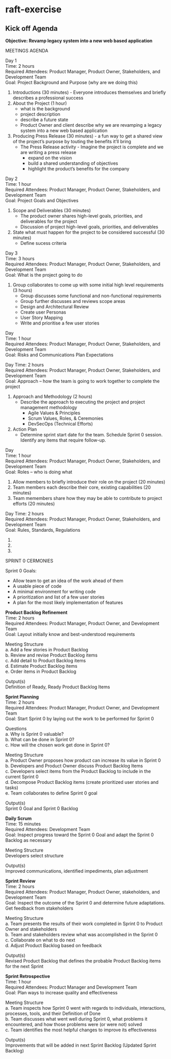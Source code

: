 # raft-exercise
## Kick off Agenda

**Objective: Revamp legacy system into a new web based application**

MEETINGS AGENDA

Day 1  
Time: 2 hours  
Required Attendees: Product Manager, Product Owner, Stakeholders, and Development Team    
Goal: Project Background and Purpose (why are we doing this)  

1. Introductions (30 minutes) - Everyone introduces themselves and briefly describes a professional success      
2. About the Project (1 hour)  
   - what is the background
   - project description 
   - describe a future state
   - Product Owner and client describe why we are revamping a legacy system into a new web based application  
3. Producing Press Release (30 minutes) - a fun way to get a shared view of the project’s purpose by touting the benefits it’ll bring  
   - The Press Release activity - Imagine the project is complete and we are writing a press release  
     - expand on the vision
     - build a shared understanding of objectives
     - highlight the product’s benefits for the company

Day 2    
Time: 1 hour   
Required Attendees: Product Manager, Product Owner, Stakeholders, and Development Team      
Goal: Project Goals and Objectives

1. Scope and Deliverables (30 minutes)   
   - The product owner shares high-level goals, priorities, and deliverables for the project
   - Discussion of project high-level goals, priorities, and deliverables     
2. State what must happen for the project to be considered successful (30 minutes)  
   - Define sucess criteria   
   
Day 3   
Time: 3 hours    
Required Attendees: Product Manager, Product Owner, Stakeholders, and Development Team      
Goal: What is the project going to do 

1. Group collaborates to come up with some initial high level requirements (3 hours)      
   - Group discusses some functional and non-functional requirements 
   - Group further discusses and reviews scope areas 
   - Design and Architectural Review
   - Create user Personas
   - User Story Mapping 
   - Write and prioritise a few user stories  
   
Day     
Time: 1 hour    
Required Attendees: Product Manager, Product Owner, Stakeholders, and Development Team        
Goal: Risks and Communications Plan Expectations





Day 
Time: 2 hours      
Required Attendees: Product Manager, Product Owner, Stakeholders, and Development Team        
Goal: Approach – how the team is going to work together to complete the project

1. Approach and Methodology (2 hours)
   - Describe the approach to executing the project and project management methodology  
     - Agile Values & Principles
     - Scrum Values, Roles, & Ceremonies
     - DevSecOps (Technical Efforts)
2. Action Plan
   - Determine sprint start date for the team. Schedule Sprint 0 session. Identify any items that require follow-up.

Day     
Time: 1 hour    
Required Attendees: Product Manager, Product Owner, Stakeholders, and Development Team        
Goal: Roles – who is doing what

1. Allow members to briefly introduce their role on the project (20 minutes)  
2. Team members each describe their core, existing capabilities (20 minutes)  
3. Team memembers share how they may be able to contribute to project efforts (20 minutes)  

Day 
Time: 2 hours      
Required Attendees: Product Manager, Product Owner, Stakeholders, and Development Team        
Goal: Rules, Standards, Regulations

1.  
2.  
3.  

SPRINT 0 CERMONIES  

Sprint 0 Goals:   
- Allow team to get an idea of the work ahead of them  
- A usable piece of code    
- A minimal environment for writing code  
- A prioritization and list of a few user stories  
- A plan for the most likely implementation of features  

**Product Backlog Refinement**  
Time: 2 hours  
Required Attendees: Product Manager, Product Owner, and Development Team  
Goal: Layout initially know and best-understood requirements  

Meeting Structure   
a. Add a few stories in Product Backlog  
b. Review and revise Product Backlog items      
c. Add detail to Product Backlog items    
d. Estimate Product Backlog items    
e. Order items in Product Backlog      

Output(s)    
Definition of Ready, Ready Product Backlog Items  

**Sprint Planning**    
Time: 2 hours  
Required Attendees: Product Manager, Product Owner, and Development Team  
Goal: Start Sprint 0 by laying out the work to be performed for Sprint 0  

Questions  
a. Why is Sprint 0 valuable?  
b. What can be done in Sprint 0?  
c. How will the chosen work get done in Sprint 0?  

Meeting Structure   
a. Product Owner proposes how product can increase its value in Sprint 0   
b. Developers and Product Owner discuss Product Backlog Items  
c. Developers select items from the Product Backlog to include in the current Sprint 0    
d. Decompose Product Backlog items  (create prioritized user stories and tasks)  
e. Team collaborates to define Sprint 0 goal      

Output(s)    
Sprint 0 Goal and Sprint 0 Backlog

**Daily Scrum**  
Time: 15 minutes  
Required Attendees: Development Team    
Goal: Inspect progress toward the Sprint 0 Goal and adapt the Sprint 0 Backlog as necessary

Meeting Structure   
Developers select structure

Output(s)    
Improved communications, identified impediments, plan adjustment

**Sprint Review**  
Time: 2 hours    
Required Attendees: Product Manager, Product Owner, stakeholders, and Development Team  
Goal: Inspect the outcome of the Sprint 0 and determine future adaptations.  Get feedback from stakeholders

Meeting Structure  
a. Team presents the results of their work completed in Sprint 0 to Product Owner and stakeholders  
b. Team and stakeholders review what was accomplished in the Sprint 0    
c. Collaborate on what to do next  
d. Adjust Product Backlog based on feedback  

Output(s)    
Revised Product Backlog that defines the probable Product Backlog items for the next Sprint  

**Sprint Retrospective**    
Time: 1 hour  
Required Attendees: Product Manager and Development Team      
Goal: Plan ways to increase quality and effectiveness  

Meeting Structure    
a. Team inspects how Sprint 0 went with regards to individuals, interactions, processes, tools, and their Definition of Done  
b. Team discusses what went well during Sprint 0, what problems it encountered, and how those problems were (or were not) solved  
c. Team identifies the most helpful changes to improve its effectiveness 

Output(s)  
Improvements that will be added in next Sprint Backlog (Updated Sprint Backlog)
